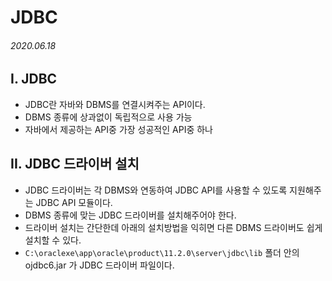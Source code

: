 # JDBC

###### 2020.06.18

## I. JDBC
- JDBC란 자바와 DBMS를 연결시켜주는 API이다.
- DBMS 종류에 상과없이 독립적으로 사용 가능
- 자바에서 제공하는 API중 가장 성공적인 API중 하나

## II. JDBC 드라이버 설치
- JDBC 드라이버는 각 DBMS와 연동하여 JDBC API를 사용할 수 있도록 지원해주는 JDBC API 모듈이다.
- DBMS 종류에 맞는 JDBC 드라이버를 설치해주어야 한다.
- 드라이버 설치는 간단한데 아래의 설치방법을 익히면 다른 DBMS 드라이버도 쉽게 설치할 수 있다.
- `C:\oraclexe\app\oracle\product\11.2.0\server\jdbc\lib` 폴더 안의 ojdbc6.jar 가 JDBC 드라이버 파일이다.